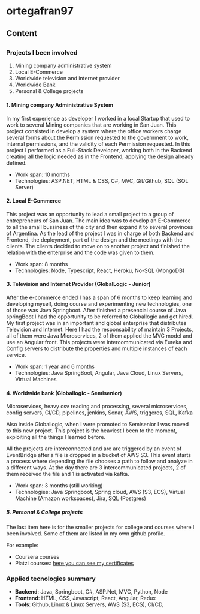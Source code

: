 # ortegafran97

## Content


## 


### Projects I been involved

1. Mining company administrative system
2. Local E-Commerce 
3. Worldwide television and internet provider
4. Worldwide Bank
5. Personal & College projects


#### 1. Mining company Administrative System

In my first experience as developer I worked in a local Startup that used to work to several Mining companies that are working in San Juan. 
This project consisted in develop a system where the office workers charge several forms about the Permission requested to the government to work, internal permissions, and the validity of each Permission requested. 
In this project I performed as a Full-Stack Developer, working both in the Backend creating all the logic needed as in the Frontend, applying the design already defined.

* Work span: 10 months
* Technologies: ASP.NET, HTML & CSS, C#, MVC, Git/Github, SQL (SQL Server)

#### 2. Local E-Commerce

This project was an opportunity to lead a small project to a group of entrepreneurs of San Juan. The main idea was to develop an E-Commerce to all the small bussiness of the city and then expand it to several provinces of Argentina. As the lead of the project I was in charge of both Backend and Frontend, the deployment, part of the design and the meetings with the clients. 
The clients decided to move on to another project and finished the relation with the enterprise and the code was given to them.

* Work span: 8 months
* Technologies: Node, Typescript, React, Heroku, No-SQL (MongoDB)

#### 3. Television and Internet Provider (GlobalLogic - Junior)

After the e-commerce ended I has a span of 6 months to keep learning and developing myself, doing course and experimenting new technologies, one of those was Java Springboot.
After finished a presencial course of Java springBoot I had the opportunity to be referred to Globallogic and get hired. My first project was in an important and global enterprise that distributes Television and Internet. 
Here I had the responsability of maintain 3 Projects, all of them were Java Microservices, 2 of them applied the MVC model and use an Angular front. 
This projects were intercommunicated via Eureka and Config servers to distribute the properties and multiple instances of each service.  

* Work span: 1 year and 6 months
* Technologies: Java SpringBoot, Angular, Java Cloud, Linux Servers, Virtual Machines 

#### 4. Worldwide bank (Globallogic - Semisenior)

Microservices, heavy csv reading and processing, several microservices, config servers, CI/CD, pipelines, jenkins, Sonar, AWS, triggeres, SQL, Kafka

Also inside Globallogic, when I were promoted to Semisenior I was moved to this new project.
This project is the heaviest I been to the moment, exploiting all the things I learned before. 

All the projects are interconnected and are are triggered by an event of EventBridge after a file is dropped in a bucket of AWS S3. This event starts a process where depending the file chooses a path to follow and analyze in a different ways. At the day there are 3 intercommunicated projects, 2 of them received the file and 1 is activated via kafka. 

* Work span: 3 months (still working)
* Technologies: Java Springboot, Spring cloud, AWS (S3, ECS), Virtual Machine (Amazon workspaces), Jira, SQL (Postgres) 

##### 5. Personal & College projects

The last item here is for the smaller projects for college and courses where I been involved. 
Some of them are listed in my own github profile. 

For example: 
* Coursera courses
* Platzi courses: [here you can see my certificates](https://platzi.com/p/franco-ortega/)


### Applied tecnologies summary
* **Backend**: Java, Springboot, C#, ASP.Net, MVC, Python, Node
* **Frontend**: HTML, CSS, Javascript, React, Angular, Redux
* **Tools**: Github, Linux & Linux Servers, AWS (S3, ECS), CI/CD,

